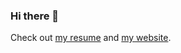 ### Hi there 👋

Check out [my resume](https://drive.google.com/file/d/1wbiZqXv0Ef7ni-o2W47SVAXpqIHkYkfu/view?usp=sharing) and [my website](https://utk003.github.io/).

<!--
**utk003/utk003** is a ✨ _special_ ✨ repository because its `README.md` (this file) appears on your GitHub profile.

Here are some ideas to get you started:

- 🔭 I’m currently working on ...
- 🌱 I’m currently learning ...
- 👯 I’m looking to collaborate on ...
- 🤔 I’m looking for help with ...
- 💬 Ask me about ...
- 📫 How to reach me: ...
- 😄 Pronouns: ...
- ⚡ Fun fact: ...
-->
